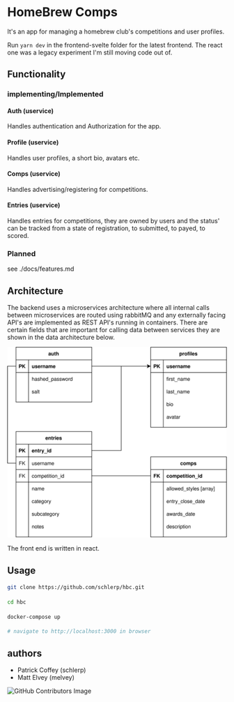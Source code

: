 # HomeBrew Comps

It's an app for managing a homebrew club's competitions and user profiles.

Run `yarn dev` in the frontend-svelte folder for the latest frontend. The react one was a legacy experiment I'm still moving code out of.

## Functionality

### implementing/Implemented

#### Auth (uservice)

Handles authentication and Authorization for the app.

#### Profile (uservice)

Handles user profiles, a short bio, avatars etc.

#### Comps (uservice)

Handles advertising/registering for competitions.

#### Entries (uservice)

Handles entries for competitions, they are owned by users and the status' can be tracked from a state of registration, to submitted, to payed, to scored.

### Planned

see ./docs/features.md

## Architecture

The backend uses a microservices architecture where all internal calls between microservices are routed using rabbitMQ and any externally facing API's are implemented as REST API's running in containers. There are certain fields that are important for calling data between services they are shown in the data architecture below.

![HBC ERD](.assets/hbc_erd.svg)

The front end is written in react.

## Usage

```bash
git clone https://github.com/schlerp/hbc.git

cd hbc

docker-compose up

# navigate to http://localhost:3000 in browser
```

## authors

- Patrick Coffey (schlerp)
- Matt Elvey (melvey)

![GitHub Contributors Image](https://contrib.rocks/image?repo=schlerp/hbc)
